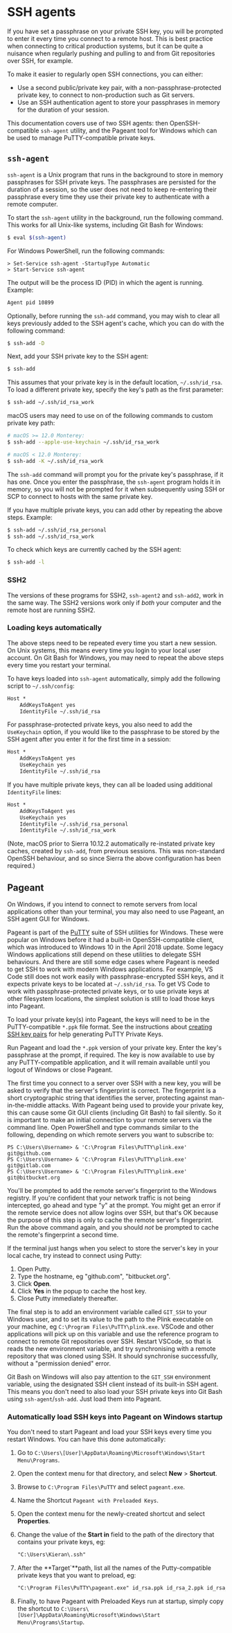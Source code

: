 # SSH agents

If you have set a passphrase on your private SSH key, you will be prompted to enter it every time you connect to a remote host. This is best practice when connecting to critical production systems, but it can be quite a nuisance when regularly pushing and pulling to and from Git repositories over SSH, for example.

To make it easier to regularly open SSH connections, you can either:

- Use a second public/private key pair, with a non-passphrase-protected private key, to connect to non-production such as Git servers.
- Use an SSH authentication agent to store your passphrases in memory for the duration of your session.

This documentation covers use of two SSH agents: then OpenSSH-compatible `ssh-agent` utility, and the Pageant tool for Windows which can be used to manage PuTTY-compatible private keys.

## `ssh-agent`

`ssh-agent` is a Unix program that runs in the background to store in memory passphrases for SSH private keys. The passphrases are persisted for the duration of a session, so the user does not need to keep re-entering their passphrase every time they use their private key to authenticate with a remote computer.

To start the `ssh-agent` utility in the background, run the following command. This works for all Unix-like systems, including Git Bash for Windows:

```sh
$ eval $(ssh-agent)
```

For Windows PowerShell, run the following commands:

```cli
> Set-Service ssh-agent -StartupType Automatic
> Start-Service ssh-agent
```

The output will be the process ID (PID) in which the agent is running. Example:

```sh
Agent pid 10899
```

Optionally, before running the `ssh-add` command, you may wish to clear all keys previously added to the SSH agent's cache, which you can do with the following command:

```sh
$ ssh-add -D
```

Next, add your SSH private key to the SSH agent:

```sh
$ ssh-add
```

This assumes that your private key is in the default location, `~/.ssh/id_rsa`. To load a different private key, specify the key's path as the first parameter:

```sh
$ ssh-add ~/.ssh/id_rsa_work
```

macOS users may need to use on of the following commands to custom private key path:

```sh
# macOS >= 12.0 Monterey:
$ ssh-add --apple-use-keychain ~/.ssh/id_rsa_work
```

```sh
# macOS < 12.0 Monterey:
$ ssh-add -K ~/.ssh/id_rsa_work
```

The `ssh-add` command will prompt you for the private key's passphrase, if it has one. Once you enter the passphrase, the `ssh-agent` program holds it in memory, so you will not be prompted for it when subsequently using SSH or SCP to connect to hosts with the same private key.

If you have multiple private keys, you can add other by repeating the above steps. Example:

```sh
$ ssh-add ~/.ssh/id_rsa_personal
$ ssh-add ~/.ssh/id_rsa_work
```

To check which keys are currently cached by the SSH agent:

```sh
$ ssh-add -l
```

### SSH2

The versions of these programs for SSH2, `ssh-agent2` and `ssh-add2`, work in the same way. The SSH2 versions work only if _both_ your computer and the remote host are running SSH2.

### Loading keys automatically

The above steps need to be repeated every time you start a new session. On Unix systems, this means every time you login to your local user account. On Git Bash for Windows, you may need to repeat the above steps every time you restart your terminal.

To have keys loaded into `ssh-agent` automatically, simply add the following script to `~/.ssh/config`:

```txt
Host *
	AddKeysToAgent yes
	IdentityFile ~/.ssh/id_rsa
```

For passphrase-protected private keys, you also need to add the `UseKeychain` option, if you would like to the passphrase to be stored by the SSH agent after you enter it for the first time in a session:

```txt
Host *
	AddKeysToAgent yes
	UseKeychain yes
	IdentityFile ~/.ssh/id_rsa
```

If you have multiple private keys, they can all be loaded using additional `IdentityFile` lines:

```txt
Host *
	AddKeysToAgent yes
	UseKeychain yes
	IdentityFile ~/.ssh/id_rsa_personal
	IdentityFile ~/.ssh/id_rsa_work
```

(Note, macOS prior to Sierra 10.12.2 automatically re-instated private key caches, created by `ssh-add`, from previous sessions. This was non-standard OpenSSH behaviour, and so since Sierra the above configuration has been required.)

## Pageant

On Windows, if you intend to connect to remote servers from local applications other than your terminal, you may also need to use Pageant, an SSH agent GUI for Windows.

Pageant is part of the [PuTTY](//www.chiark.greenend.org.uk/~sgtatham/putty/) suite of SSH utilities for Windows. These were popular on Windows before it had a built-in OpenSSH-compatible client, which was introduced to Windows 10 in the April 2018 update. Some legacy Windows applications still depend on these utilities to delegate SSH behaviours. And there are still some edge cases where Pageant is needed to get SSH to work with modern Windows applications. For example, VS Code still does not work easily with passphrase-encrypted SSH keys, and it expects private keys to be located at `~/.ssh/id_rsa`. To get VS Code to work with passphrase-protected private keys, or to use private keys at other filesystem locations, the simplest solution is still to load those keys into Pageant.

To load your private key(s) into Pageant, the keys will need to be in the PuTTY-compatible `*.ppk` file format. See the instructions about [creating SSH key pairs](./technology/ssh/create-ssh-key-pairs) for help generating PuTTY Private Keys.

Run Pageant and load the `*.ppk` version of your private key. Enter the key's passphrase at the prompt, if required. The key is now available to use by any PuTTY-compatible application, and it will remain available until you logout of Windows or close Pageant.

The first time you connect to a server over SSH with a new key, you will be asked to verify that the server's fingerprint is correct. The fingerprint is a short cryptographic string that identifies the server, protecting against man-in-the-middle attacks. With Pageant being used to provide your private key, this can cause some Git GUI clients (including Git Bash) to fail silently. So it is important to make an initial connection to your remote servers via the command line. Open PowerShell and type commands similar to the following, depending on which remote servers you want to subscribe to:

```cli
PS C:\Users\Username> & 'C:\Program Files\PuTTY\plink.exe' git@github.com
PS C:\Users\Username> & 'C:\Program Files\PuTTY\plink.exe' git@gitlab.com
PS C:\Users\Username> & 'C:\Program Files\PuTTY\plink.exe' git@bitbucket.org
```

You'll be prompted to add the remote server's fingerprint to the Windows registry. If you're confident that your network traffic is not being intercepted, go ahead and type "y" at the prompt. You might get an error if the remote service does not allow logins over SSH, but that's OK because the purpose of this step is only to cache the remote server's fingerprint. Run the above command again, and you should _not_ be prompted to cache the remote's fingerprint a second time.

If the terminal just hangs when you select to store the server's key in your local cache, try instead to connect using Putty:

1. Open Putty.
2. Type the hostname, eg "github.com", "bitbucket.org".
3. Click **Open**.
4. Click **Yes** in the popup to cache the host key.
5. Close Putty immediately thereafter.

The final step is to add an environment variable called `GIT_SSH` to your Windows user, and to set its value to the path to the Plink executable on your machine, eg `C:\Program Files\PuTTY\plink.exe`. VSCode and other applications will pick up on this variable and use the reference program to connect to remote Git repositories over SSH. Restart VSCode, so that is reads the new environment variable, and try synchronising with a remote repository that was cloned using SSH. It should synchronise successfully, without a "permission denied" error.

Git Bash on Windows will also pay attention to the `GIT_SSH` environment variable, using the designated SSH client instead of its built-in SSH agent. This means you don't need to also load your SSH private keys into Git Bash using `ssh-agent`/`ssh-add`. Just load them into Pageant.

### Automatically load SSH keys into Pageant on Windows startup

You don't need to start Pageant and load your SSH keys every time you restart Windows. You can have this done automatically:

1.  Go to `C:\Users\[User]\AppData\Roaming\Microsoft\Windows\Start Menu\Programs`.
2.  Open the context menu for that directory, and select **New** > **Shortcut**.
3.  Browse to `C:\Program Files\PuTTY` and select `pageant.exe`.
4.  Name the Shortcut `Pageant with Preloaded Keys`.
5.  Open the context menu for the newly-created shortcut and select **Properties**.
6.  Change the value of the **Start in** field to the path of the directory that contains your private keys, eg:

    ```txt
    "C:\Users\Kieran\.ssh"
    ```

7.  After the **Target`**path, list all the names of the Putty-compatible private keys that you want to preload, eg:

    ```txt
    "C:\Program Files\PuTTY\pageant.exe" id_rsa.ppk id_rsa_2.ppk id_rsa_3.ppk
    ```

8.  Finally, to have Pageant with Preloaded Keys run at startup, simply copy the shortcut to `C:\Users\[User]\AppData\Roaming\Microsoft\Windows\Start Menu\Programs\Startup`.
